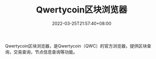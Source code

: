 ﻿---
weight: 
title: "Qwertycoin区块浏览器"
description: "Qwertycoin区块浏览器，是Qwertycoin（QWC）的官方浏览器，提供区块查询，交易查询，节点信息查询等功能"
date: 2022-03-25T21:57:40+08:00
lastmod: 2022-03-25T16:45:40+08:00
draft: false
authors: ["Metabd"]
featuredImage: "qwertycoinqukuailiulanqi.png"
link: ""
tags: ["区块链浏览器","Qwertycoin区块浏览器"]
categories: ["navigation"]
navigation: ["区块链浏览器"]
lightgallery: true
toc: true
pinned: false
recommend: false
recommend1: false
---
Qwertycoin区块浏览器，是Qwertycoin（QWC）的官方浏览器，提供区块查询，交易查询，节点信息查询等功能。
